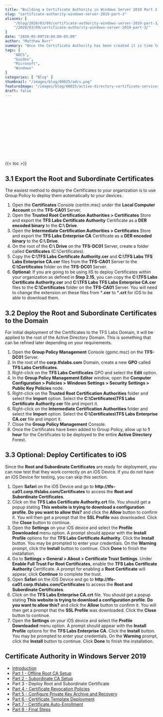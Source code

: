 ```yaml
---
title: "Building a Certificate Authority in Windows Server 2019 Part 3 - Deploy Root and Subordinate Certificates"
slug: "certificate-authority-windows-server-2019-part-3"
aliases: [
    "/blog/2020/03/09/certificate-authority-windows-server-2019-part-3/",
    "/2020/03/09/certificate-authority-windows-server-2019-part-3/"
]
date: "2020-03-09T19:04:00-05:00"
author: "Matthew Burr"
summary: "Once the Certificate Authority has been created it is time to deploy those Certificates to the organization. Through the use of Group Policy with Active Directory, this is a fairly easy task, and can deploy the Certificates to the organization in only a few minutes."
tags: [
    "ADCS",
    "Guides",
    "Microsoft",
    "Windows"
]
categories: [ "Blog" ]
thumbnail: "/images/blog/00025/adcs.png"
featureImage: "/images/blog/00025/active-directory-certificate-services.png"
draft: false
---
```


<style type="text/css">
.pki-header {
    background-image: url("/images/blog/00025/pki-background.jpg");
    padding-top: 25px;
    padding-left: 25px;
    padding-right: 25px;
    color: #ffffff;
}
</style>

<div class="pki-header">
<strong>Practical Guide to PKI with Windows Server</strong>

Now available for purchase, a complete book version of this guide. Includes an expanded version of this guide which includes over 300 screenshots, CLI configuration commands, quick start guide, additional details and more.

<div style="text-align:center; padding-top: 0px; padding-bottom: 25px;">
    <a href="/publications/practical-guide-to-pki-with-windows-server/" style="color: #ffffff; cursor: pointer;" class="button mt-1" role="button" title="Learn More">Learn More</a>
</div>
</div>

{{< toc >}}

## 3.1 Export the Root and Subordinate Certificates

The easiest method to deploy the Certificates to your organization is to use Group Policy to deploy them automatically to your devices.

1. Open the **Certificates** Console (certlm.msc) under the **Local Computer Account** on the **TFS-CA01** Server.
2. Open the **Trusted Root Certification Authorities > Certificates** Store and export the **TFS Labs Certificate Authority** Certificate as a **DER encoded binary** to the **C:\ Drive**.
3. Open the **Intermediate Certification Authorities > Certificates** Store and export the **TFS Labs Enterprise CA** Certificate as a **DER encoded binary** to the **C:\ Drive**.
4. On the root of the **C:\ Drive** on the **TFS-DC01** Server, create a folder called **Certificates** (C:\Certificates).
5. Copy the **C:\TFS Labs Certificate Authority.cer** and **C:\TFS Labs TFS Labs Enterprise CA.cer** files from the **TFS-CA01** Server to the **C:\Certificates** folder on the **TFS-DC01** Server.
6. **Optional:** If you are going to be using IIS to deploy Certificates within your organization as defined in **Step 2.15**, you can copy the **C:\TFS Labs Certificate Authority.cer** and **C:\TFS Labs TFS Labs Enterprise CA.cer** files to the **C:\Certificates** folder on the **TFS-CA01** Server. You will need to change the extension on these files from ***.cer** to ***.crt** for iOS to be able to download them.

## 3.2 Deploy the Root and Subordinate Certificates to the Domain

For initial deployment of the Certificates to the TFS Labs Domain, it will be applied to the root of the Active Directory Domain. This is something that can be refined later depending on your requirements.

1. Open the **Group Policy Management** Console (gpmc.msc) on the **TFS-DC01** Server.
2. In the root of the **corp.tfslabs.com** Domain, create a new **GPO** called **TFS Labs Certificates**.
3. Right-click on the **TFS Labs Certificates** GPO and select the **Edit** option.
4. In the **Group Policy Management Editor** window, open the **Computer Configuration > Policies > Windows Settings > Security Settings > Public Key Policies** node.
5. Right-click on the **Trusted Root Certification Authorities** folder and select the **Import** option. Select the **C:\Certificates\TFS Labs Certificate Authority.cer** file and import it.
6. Right-click on the **Intermediate Certification Authorities** folder and select the **Import** option. Select the **C:\Certificates\TFS Labs Enterprise CA.cer** file and import it.
7. Close the **Group Policy Management** Console.
8. Once the Certificates have been added to Group Policy, allow up to **1 hour** for the Certificates to be deployed to the entire **Active Directory** Forest.

## 3.3 Optional: Deploy Certificates to iOS

Since the **Root and Subordinate Certificates** are ready for deployment, you can now test that they work correctly on an iOS Device. If you do not have an iOS Device for testing, you can skip this section.

1. Open **Safari** on the iOS Device and go to **http​://tfs-ca01.corp.tfslabs.com/Certificates** to access the **Root and Subordinate Certificates**.
2. Click on the **TFS Labs Certificate Authority.crt** file. You should get a popup stating **This website is trying to download a configuration profile. Do you want to allow this?** and click the **Allow** button to confirm it. You will then get a prompt that the **SSL Profile** was downloaded. Click the **Close** button to continue.
3. Open the **Settings** on your iOS device and select the **Profile Downloaded** menu option. A prompt should appear with the **Install Profile** options for the **TFS Labs Certificate Authority**. Click the **Install** button. You may be prompted to enter your credentials. On the **Warning** prompt, click the **Install** button to continue. Click **Done** to finish the installation.
4. Go to **Settings > General > About > Certificate Trust Settings**. Under **Enable Full Trust For Root Certificates**, enable the **TFS Labs Certificate Authority** Certificate. A prompt for enabling a **Root Certificate** will appear, click **Continue** to complete the trust.
5. Open **Safari** on the iOS Device and go to **http​://tfs-ca01.corp.tfslabs.com/Certificates** to access the **Root and Subordinate Certificates**.
6. Click on the **TFS Labs Enterprise CA.crt** file. You should get a popup stating **This website is trying to download a configuration profile. Do you want to allow this?** and click the **Allow** button to confirm it. You will then get a prompt that the **SSL Profile** was downloaded. Click the **Close** button to continue.
7. Open the **Settings** on your iOS device and select the **Profile Downloaded** menu option. A prompt should appear with the **Install Profile** options for the **TFS Labs Enterprise CA**. Click the **Install** button. You may be prompted to enter your credentials. On the **Warning** prompt, click the **Install** button to continue. Click **Done** to finish the installation.

## Certificate Authority in Windows Server 2019

* [Introduction](/blog/2020/03/09/certificate-authority-windows-server-2019)
* [Part 1 - Offline Root CA Setup](/blog/2020/03/09/certificate-authority-windows-server-2019-part-1)
* [Part 2 - Subordinate CA Setup](/blog/2020/03/09/certificate-authority-windows-server-2019-part-2)
* Part 3 - Deploy Root and Subordinate Certificate
* [Part 4 - Certificate Revocation Policies](/blog/2020/03/09/certificate-authority-windows-server-2019-part-4)
* [Part 5 - Configure Private Key Archive and Recovery](/blog/2020/03/09/certificate-authority-windows-server-2019-part-5)
* [Part 6 - Certificate Template Deployment](/blog/2020/03/09/certificate-authority-windows-server-2019-part-6)
* [Part 7 - Certificate Auto-Enrollment](/blog/2020/03/09/certificate-authority-windows-server-2019-part-7)
* [Part 8 - Final Steps](/blog/2020/03/09/certificate-authority-windows-server-2019-part-8)
